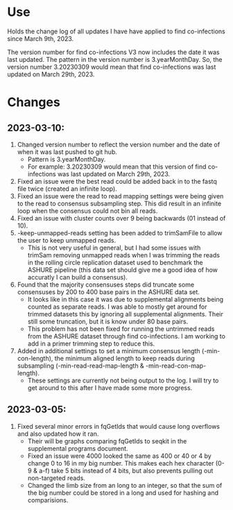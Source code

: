 # Use

Holds the change log of all updates I have have applied to find
  co-infections since March 9th, 2023.

The version number for find co-infections V3 now includes the date it
  was last updated. The pattern in the version number is 3.yearMonthDay.
  So, the version number 3.20230309 would mean that find co-infections
  was last updated on March 29th, 2023.

# Changes

## 2023-03-10:

1. Changed version number to reflect the version number and the date
   of when it was last pushed to git hub.
   - Pattern is 3.yearMonthDay.
   - For example: 3.20230309 would mean that this version of find
     co-infections was last updated on March 29th, 2023.
2. Fixed an issue were the best read could be added back in to the 
   fastq file twice (created an infinite loop).
3. Fixed an issue were the read to read mapping settings were being
   given to the read to consensus subsampling step. This did result in
   an infinite loop when the consensus could not bin all reads.
4. Fixed an issue with cluster counts over 9 being backwards (01 instead
   of 10).
5. -keep-unmapped-reads setting has been added to trimSamFile to allow
   the user to keep unmapped reads.
   - This is not very useful in general, but I had some issues with
     trimSam removing unmapped reads when I was trimming the reads in 
     the rolling circle replication dataset used to benchmark the
     ASHURE pipeline (this data set should give me a good idea of how
     accuratly I can build a consensus).
6. Found that the majority consensuses steps did truncate some
   consensuses by 200 to 400 base pairs in the ASHURE data set.
   - It looks like in this case it was due to supplemental alignments
     being counted as separate reads. I was able to mostly get around
     for trimmed datasets this by ignoring all supplemental alignments.
     Their still some truncation, but it is know under 80 base pairs.
   - This problem has not been fixed for running the untrimmed reads 
     from the ASHURE dataset through find co-infections. I am working to
     add in a primer trimming step to reduce this.
7. Added in additional settings to set a minimum consensus length
   (-min-con-length), the minimum aligned length to keep reads during
   subsampling (-min-read-read-map-length & -min-read-con-map-length).
   - These settings are currently not being output to the log. I will
     try to get around to this after I have made some more progress.

## 2023-03-05:

1. Fixed several minor errors in fqGetIds that would cause long
   overflows and also updated how it ran.
   - Their will be graphs comparing fqGetIds to seqkit in the
     supplemental programs document.
   - Fixed an issue were 4000 looked the same as 400 or 40 or 4 by
     change 0 to 16 in my big number. This makes each hex character
     (0-9 & a-f) take 5 bits instead of 4 bits, but also prevents
     pulling out non-targeted reads.
   - Changed the limb size from an long to an integer, so that the 
     sum of the big number could be stored in a long and used for
     hashing and comparisions.

